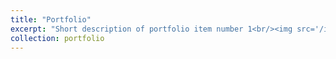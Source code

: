 ```yaml
---
title: "Portfolio"
excerpt: "Short description of portfolio item number 1<br/><img src='/images/500x300.png'>"
collection: portfolio
---
```


